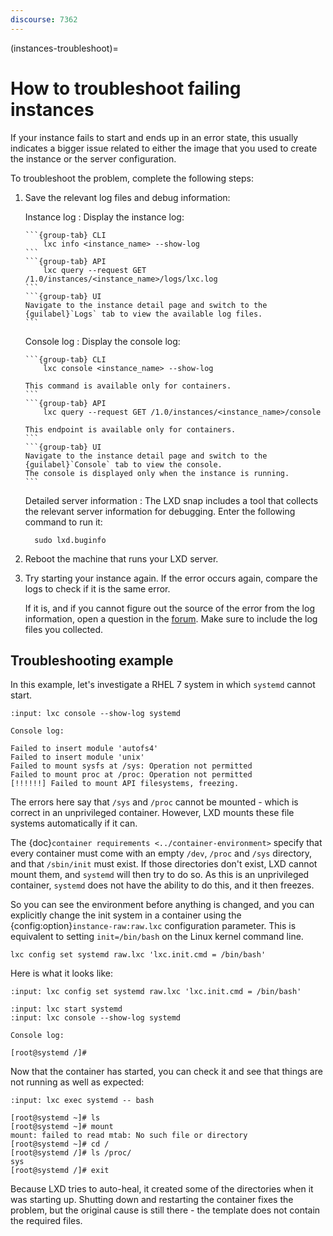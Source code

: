 ```yaml
---
discourse: 7362
---
```


(instances-troubleshoot)=
# How to troubleshoot failing instances

If your instance fails to start and ends up in an error state, this usually indicates a bigger issue related to either the image that you used to create the instance or the server configuration.

To troubleshoot the problem, complete the following steps:

1. Save the relevant log files and debug information:

   Instance log
   : Display the instance log:

     ````{tabs}
     ```{group-tab} CLI
         lxc info <instance_name> --show-log
     ```
     ```{group-tab} API
         lxc query --request GET /1.0/instances/<instance_name>/logs/lxc.log
     ```
     ```{group-tab} UI
     Navigate to the instance detail page and switch to the {guilabel}`Logs` tab to view the available log files.
     ```
     ````

   Console log
   : Display the console log:

     ````{tabs}
     ```{group-tab} CLI
         lxc console <instance_name> --show-log

     This command is available only for containers.
     ```
     ```{group-tab} API
         lxc query --request GET /1.0/instances/<instance_name>/console

     This endpoint is available only for containers.
     ```
     ```{group-tab} UI
     Navigate to the instance detail page and switch to the {guilabel}`Console` tab to view the console.
     The console is displayed only when the instance is running.
     ```
     ````

   Detailed server information
   : The LXD snap includes a tool that collects the relevant server information for debugging.
     Enter the following command to run it:

         sudo lxd.buginfo

1. Reboot the machine that runs your LXD server.
1. Try starting your instance again.
   If the error occurs again, compare the logs to check if it is the same error.

   If it is, and if you cannot figure out the source of the error from the log information, open a question in the [forum](https://discourse.ubuntu.com/c/lxd/).
   Make sure to include the log files you collected.

## Troubleshooting example

In this example, let's investigate a RHEL 7 system in which `systemd` cannot start.

```{terminal}
:input: lxc console --show-log systemd

Console log:

Failed to insert module 'autofs4'
Failed to insert module 'unix'
Failed to mount sysfs at /sys: Operation not permitted
Failed to mount proc at /proc: Operation not permitted
[!!!!!!] Failed to mount API filesystems, freezing.
```

The errors here say that `/sys` and `/proc` cannot be mounted - which is correct in an unprivileged container.
However, LXD mounts these file systems automatically if it can.

The {doc}`container requirements <../container-environment>` specify that every container must come with an empty `/dev`, `/proc` and `/sys` directory, and that `/sbin/init` must exist.
If those directories don't exist, LXD cannot mount them, and `systemd` will then try to do so.
As this is an unprivileged container, `systemd` does not have the ability to do this, and it then freezes.

So you can see the environment before anything is changed, and you can explicitly change the init system in a container using the {config:option}`instance-raw:raw.lxc` configuration parameter.
This is equivalent to setting `init=/bin/bash` on the Linux kernel command line.

    lxc config set systemd raw.lxc 'lxc.init.cmd = /bin/bash'

Here is what it looks like:

```{terminal}
:input: lxc config set systemd raw.lxc 'lxc.init.cmd = /bin/bash'

:input: lxc start systemd
:input: lxc console --show-log systemd

Console log:

[root@systemd /]#
```

Now that the container has started, you can check it and see that things are not running as well as expected:

```{terminal}
:input: lxc exec systemd -- bash

[root@systemd ~]# ls
[root@systemd ~]# mount
mount: failed to read mtab: No such file or directory
[root@systemd ~]# cd /
[root@systemd /]# ls /proc/
sys
[root@systemd /]# exit
```

Because LXD tries to auto-heal, it created some of the directories when it was starting up.
Shutting down and restarting the container fixes the problem, but the original cause is still there - the template does not contain the required files.
